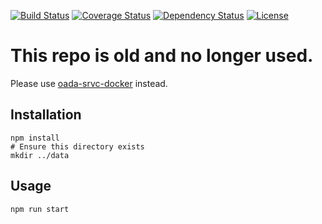 [![Build Status](https://travis-ci.org/OADA/oada-api-server.svg?branch=master)](https://travis-ci.org/OADA/oada-api-server)
[![Coverage Status](https://coveralls.io/repos/OADA/oada-api-server/badge.svg?branch=master)](https://coveralls.io/r/OADA/oada-api-server?branch=master)
[![Dependency Status](https://david-dm.org/oada/oada-api-server.svg)](https://david-dm.org/oada/oada-api-server)
[![License](http://img.shields.io/:license-Apache%202.0-green.svg)](http://www.apache.org/licenses/LICENSE-2.0.html)

# This repo is old and no longer used. #
Please use [oada-srvc-docker](https://github.com/oada/oada-srvc-docker) instead.

## Installation ##
```shell
npm install
# Ensure this directory exists
mkdir ../data
```

## Usage ##
```javascript
npm run start
```
